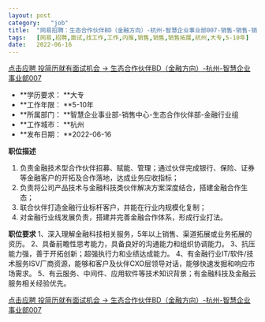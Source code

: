 ```yaml
---
layout:	post
category:	"job"
title:	"网易招聘：生态合作伙伴BD（金融方向）-杭州-智慧企业事业部007-销售-销售-销售拓展-杭州大专5-10年"
tags:	[网易,招聘,面试,找工作,工作,内推,销售,销售,销售拓展,杭州,大专,5-10年]
date:	2022-06-16
---
```


[点击应聘 投简历就有面试机会 -> 生态合作伙伴BD（金融方向）-杭州-智慧企业事业部007](http://mobile.bole.netease.com/bole/boleDetail?id=40948&employeeId=346f03c3cda5f04c&key=all)



- **学历要求： **大专
- **工作年限： **5-10年
- **所属部门： **智慧企业事业部-销售中心-生态合作伙伴部-金融行业组
- **工作城市： **杭州
- **发布日期： **2022-06-16



**职位描述**
1. 负责金融技术型合作伙伴招募、赋能、管理；通过伙伴完成银行、保险、证券等金融客户的开拓及合作落地，达成业务应收指标；
2. 负责将公司产品技术与金融科技类伙伴解决方案深度结合，搭建金融合作生态；
3. 联合伙伴打造金融行业标杆客户，并能在行业内规模化复制；
4. 对金融行业线发展负责，搭建并完善金融合作体系，形成行业打法。




**职位要求**
1、深入理解金融科技相关服务，5年以上销售、渠道拓展或业务拓展的资历。
2、具备前瞻性思考能力，具备良好的沟通能力和组织协调能力。
3、抗压能力强，善于开拓创新；超强执行力和业绩达成能力。
4、有金融行业IT/软件/技术服务ISV厂商资源，能够和客户及伙伴CXO层领导对话，能够快速发掘和响应市场需求。
5、有云服务、中间件、应用软件等技术知识背景；有金融科技及金融云服务相关经验优先。




[点击应聘 投简历就有面试机会 -> 生态合作伙伴BD（金融方向）-杭州-智慧企业事业部007](http://mobile.bole.netease.com/bole/boleDetail?id=40948&employeeId=346f03c3cda5f04c&key=all)
